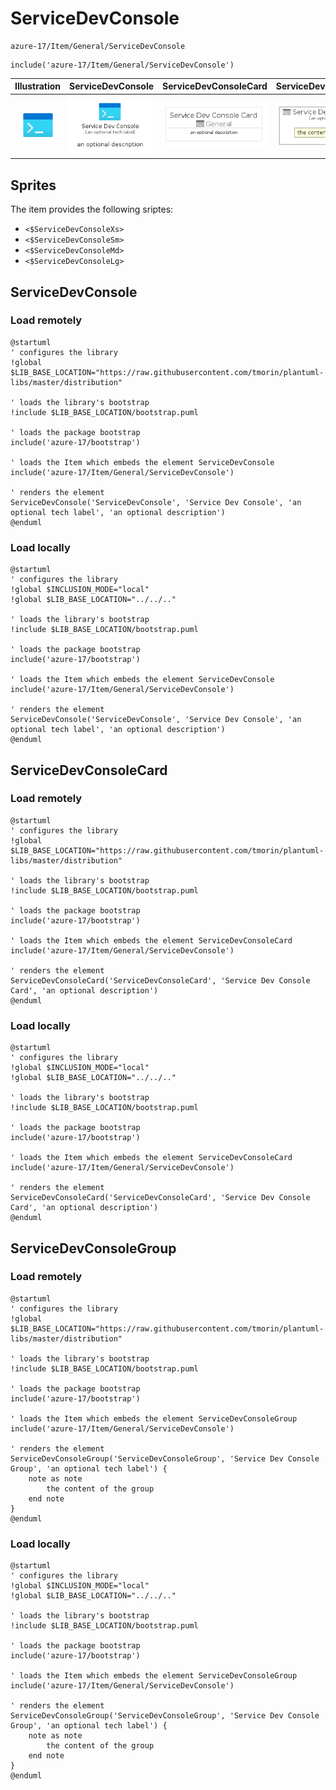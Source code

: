 # ServiceDevConsole


```text
azure-17/Item/General/ServiceDevConsole
```

```text
include('azure-17/Item/General/ServiceDevConsole')
```



| Illustration | ServiceDevConsole | ServiceDevConsoleCard | ServiceDevConsoleGroup |
| :---: | :---: | :---: | :---: |
| ![illustration for Illustration](../../../azure-17/Item/General/ServiceDevConsole.png) | ![illustration for ServiceDevConsole](../../../azure-17/Item/General/ServiceDevConsole.Local.png) | ![illustration for ServiceDevConsoleCard](../../../azure-17/Item/General/ServiceDevConsoleCard.Local.png) | ![illustration for ServiceDevConsoleGroup](../../../azure-17/Item/General/ServiceDevConsoleGroup.Local.png) |



## Sprites
The item provides the following sriptes:

- `<$ServiceDevConsoleXs>`
- `<$ServiceDevConsoleSm>`
- `<$ServiceDevConsoleMd>`
- `<$ServiceDevConsoleLg>`





## ServiceDevConsole

### Load remotely
```plantuml
@startuml
' configures the library
!global $LIB_BASE_LOCATION="https://raw.githubusercontent.com/tmorin/plantuml-libs/master/distribution"

' loads the library's bootstrap
!include $LIB_BASE_LOCATION/bootstrap.puml

' loads the package bootstrap
include('azure-17/bootstrap')

' loads the Item which embeds the element ServiceDevConsole
include('azure-17/Item/General/ServiceDevConsole')

' renders the element
ServiceDevConsole('ServiceDevConsole', 'Service Dev Console', 'an optional tech label', 'an optional description')
@enduml
```

### Load locally
```plantuml
@startuml
' configures the library
!global $INCLUSION_MODE="local"
!global $LIB_BASE_LOCATION="../../.."

' loads the library's bootstrap
!include $LIB_BASE_LOCATION/bootstrap.puml

' loads the package bootstrap
include('azure-17/bootstrap')

' loads the Item which embeds the element ServiceDevConsole
include('azure-17/Item/General/ServiceDevConsole')

' renders the element
ServiceDevConsole('ServiceDevConsole', 'Service Dev Console', 'an optional tech label', 'an optional description')
@enduml
```

## ServiceDevConsoleCard

### Load remotely
```plantuml
@startuml
' configures the library
!global $LIB_BASE_LOCATION="https://raw.githubusercontent.com/tmorin/plantuml-libs/master/distribution"

' loads the library's bootstrap
!include $LIB_BASE_LOCATION/bootstrap.puml

' loads the package bootstrap
include('azure-17/bootstrap')

' loads the Item which embeds the element ServiceDevConsoleCard
include('azure-17/Item/General/ServiceDevConsole')

' renders the element
ServiceDevConsoleCard('ServiceDevConsoleCard', 'Service Dev Console Card', 'an optional description')
@enduml
```

### Load locally
```plantuml
@startuml
' configures the library
!global $INCLUSION_MODE="local"
!global $LIB_BASE_LOCATION="../../.."

' loads the library's bootstrap
!include $LIB_BASE_LOCATION/bootstrap.puml

' loads the package bootstrap
include('azure-17/bootstrap')

' loads the Item which embeds the element ServiceDevConsoleCard
include('azure-17/Item/General/ServiceDevConsole')

' renders the element
ServiceDevConsoleCard('ServiceDevConsoleCard', 'Service Dev Console Card', 'an optional description')
@enduml
```

## ServiceDevConsoleGroup

### Load remotely
```plantuml
@startuml
' configures the library
!global $LIB_BASE_LOCATION="https://raw.githubusercontent.com/tmorin/plantuml-libs/master/distribution"

' loads the library's bootstrap
!include $LIB_BASE_LOCATION/bootstrap.puml

' loads the package bootstrap
include('azure-17/bootstrap')

' loads the Item which embeds the element ServiceDevConsoleGroup
include('azure-17/Item/General/ServiceDevConsole')

' renders the element
ServiceDevConsoleGroup('ServiceDevConsoleGroup', 'Service Dev Console Group', 'an optional tech label') {
    note as note
        the content of the group
    end note
}
@enduml
```

### Load locally
```plantuml
@startuml
' configures the library
!global $INCLUSION_MODE="local"
!global $LIB_BASE_LOCATION="../../.."

' loads the library's bootstrap
!include $LIB_BASE_LOCATION/bootstrap.puml

' loads the package bootstrap
include('azure-17/bootstrap')

' loads the Item which embeds the element ServiceDevConsoleGroup
include('azure-17/Item/General/ServiceDevConsole')

' renders the element
ServiceDevConsoleGroup('ServiceDevConsoleGroup', 'Service Dev Console Group', 'an optional tech label') {
    note as note
        the content of the group
    end note
}
@enduml
```

